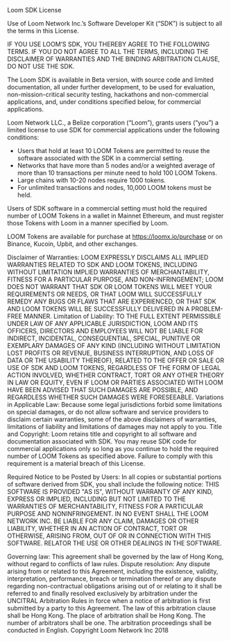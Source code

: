 Loom SDK License

Use of Loom Network Inc.’s Software Developer Kit (“SDK”) is subject to all the terms in this License.

IF YOU USE LOOM’S SDK, YOU THEREBY AGREE TO THE FOLLOWING TERMS.  IF YOU DO NOT AGREE TO ALL THE TERMS, INCLUDING THE DISCLAIMER OF WARRANTIES AND THE BINDING ARBITRATION CLAUSE, DO NOT USE THE SDK.

The Loom SDK is available in Beta version, with source code and limited documentation, all under further development, to be used for evaluation, non-mission-critical security testing, hackathons and non-commercial applications, and, under conditions specified below, for commercial applications.

Loom Network LLC., a Belize corporation (“Loom”), grants users (“you”) a limited license to use SDK for commercial applications under the following conditions:

- Users that hold at least 10 LOOM Tokens are permitted to reuse the software associated with the SDK in a commercial setting. 
- Networks that have more than 5 nodes and/or a weighted average of more than 10 transactions per minute need to hold 100 LOOM Tokens. 
- Large chains with 10-20 nodes require 1000 tokens. 
- For unlimited transactions and nodes, 10,000 LOOM tokens must be held. 

Users of SDK software in a commercial setting must hold the required number of LOOM Tokens in a wallet in Mainnet Ethereum, and must register those Tokens with Loom in a manner specified by Loom. 

LOOM Tokens are available for purchase at https://loomx.io/purchase or on Binance, Kucoin, Upbit, and other exchanges. 

Disclaimer of Warranties:  LOOM EXPRESSLY DISCLAIMS ALL IMPLIED WARRANTIES RELATED TO SDK AND LOOM TOKENS, INCLUDING WITHOUT LIMITATION IMPLIED WARRANTIES OF MERCHANTABILITY, FITNESS FOR A PARTICULAR PURPOSE, AND NON-INFRINGEMENT; LOOM DOES NOT WARRANT THAT SDK OR LOOM TOKENS WILL MEET YOUR REQUIREMENTS OR NEEDS, OR THAT LOOM WILL SUCCESSFULLY REMEDY ANY BUGS OR FLAWS THAT ARE EXPERIENCED, OR THAT SDK AND LOOM TOKENS WILL BE SUCCESSFULLY DELIVERED IN A PROBLEM-FREE MANNER.
Limitation of Liability:  TO THE FULL EXTENT PERMISSIBLE UNDER LAW OF ANY APPLICABLE JURISDICTION, LOOM AND ITS OFFICERS, DIRECTORS AND EMPLOYEES WILL NOT BE LIABLE FOR INDIRECT, INCIDENTAL, CONSEQUENTIAL, SPECIAL, PUNITIVE OR EXEMPLARY DAMAGES OF ANY KIND (INCLUDING WITHOUT LIMITATION LOST PROFITS OR REVENUE, BUSINESS INTERRUPTION, AND LOSS OF DATA OR THE USABILITY THEREOF), RELATED TO THE OFFER OR SALE OR USE OF SDK AND LOOM TOKENS, REGARDLESS OF THE FORM OF LEGAL ACTION INVOLVED, WHETHER CONTRACT, TORT OR ANY OTHER THEORY IN LAW OR EQUITY, EVEN IF LOOM OR PARTIES ASSOCIATED WITH LOOM HAVE BEEN ADVISED THAT SUCH DAMAGES ARE POSSIBLE, AND REGARDLESS WHETHER SUCH DAMAGES WERE FORESEEABLE.
Variations in Applicable Law: Because some legal jurisdictions forbid some limitations on special damages, or do not allow software and service providers to disclaim certain warranties, some of the above disclaimers of warranties, limitations of liability and limitations of damages may not apply to you.
Title and Copyright: Loom retains title and copyright to all software and documentation associated with SDK. You may reuse SDK code for commercial applications only so long as you continue to hold the required number of LOOM Tokens as specified above.  Failure to comply with this requirement is a material breach of this License.

Required Notice to be Posted by Users:  In all copies or substantial portions of software derived from SDK, you shall include the following notice:
THIS SOFTWARE IS PROVIDED "AS IS", WITHOUT WARRANTY OF ANY KIND, EXPRESS OR IMPLIED, INCLUDING BUT NOT LIMITED TO THE WARRANTIES OF MERCHANTABILITY, FITNESS FOR A PARTICULAR PURPOSE AND NONINFRINGEMENT. IN NO EVENT SHALL THE LOOM NETWORK INC.  BE LIABLE FOR ANY CLAIM, DAMAGES OR OTHER LIABILITY, WHETHER IN AN ACTION OF CONTRACT, TORT OR OTHERWISE, ARISING FROM, OUT OF OR IN CONNECTION WITH THIS SOFTWARE. RELATOR THE USE OR OTHER DEALINGS IN THE SOFTWARE.

Governing law: This agreement shall be governed by the law of Hong Kong, without regard to conflicts of law rules.
Dispute resolution: Any dispute arising from or related to this Agreement, including the existence, validity, interpretation, performance, breach or termination thereof or any dispute regarding non-contractual obligations arising out of or relating to it shall be referred to and finally resolved exclusively by arbitration under the UNCITRAL Arbitration Rules in force when a notice of arbitration is first submitted by a party to this Agreement. The law of this arbitration clause shall be Hong Kong. The place of arbitration shall be Hong Kong. The number of arbitrators shall be one. The arbitration proceedings shall be conducted in English.
Copyright Loom Network Inc 2018

